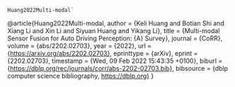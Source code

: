 ```
Huang2022Multi-modal`
```
@article{Huang2022Multi-modal,
  author    = {Keli Huang and
               Botian Shi and
               Xiang Li and
               Xin Li and
               Siyuan Huang and
               Yikang Li},
  title     = {Multi-modal Sensor Fusion for Auto Driving Perception: {A} Survey},
  journal   = {CoRR},
  volume    = {abs/2202.02703},
  year      = {2022},
  url       = {https://arxiv.org/abs/2202.02703},
  eprinttype = {arXiv},
  eprint    = {2202.02703},
  timestamp = {Wed, 09 Feb 2022 15:43:35 +0100},
  biburl    = {https://dblp.org/rec/journals/corr/abs-2202-02703.bib},
  bibsource = {dblp computer science bibliography, https://dblp.org}
}
```
````